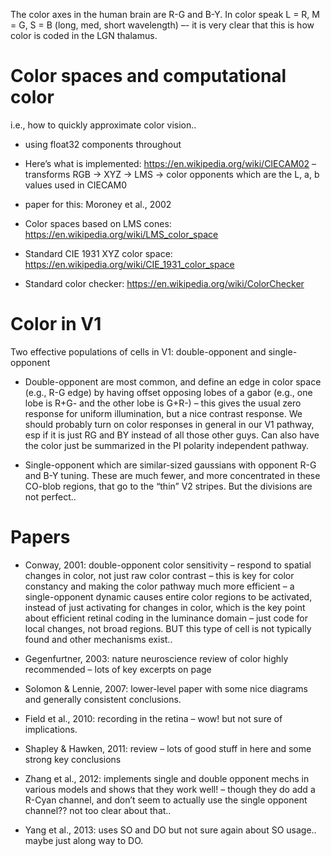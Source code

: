 The color axes in the human brain are R-G and B-Y. In color speak L = R, M = G, S = B (long, med, short wavelength) –- it is very clear that this is how color is coded in the LGN thalamus.

# Color spaces and computational color

i.e., how to quickly approximate color vision..

* using float32 components throughout

* Here’s what is implemented: https://en.wikipedia.org/wiki/CIECAM02 – transforms RGB -> XYZ -> LMS -> color opponents which are the L, a, b values used in CIECAM0

* paper for this: Moroney et al., 2002

* Color spaces based on LMS cones: https://en.wikipedia.org/wiki/LMS_color_space

* Standard CIE 1931 XYZ color space: https://en.wikipedia.org/wiki/CIE_1931_color_space

* Standard color checker: https://en.wikipedia.org/wiki/ColorChecker

# Color in V1

Two effective populations of cells in V1: double-opponent and single-opponent

* Double-opponent are most common, and define an edge in color space (e.g., R-G edge) by having offset opposing lobes of a gabor (e.g., one lobe is R+G- and the other lobe is G+R-) – this gives the usual zero response for uniform illumination, but a nice contrast response. We should probably turn on color responses in general in our V1 pathway, esp if it is just RG and BY instead of all those other guys. Can also have the color just be summarized in the PI polarity independent pathway.

* Single-opponent which are similar-sized gaussians with opponent R-G and B-Y tuning. These are much fewer, and more concentrated in these CO-blob regions, that go to the “thin” V2 stripes. But the divisions are not perfect..

# Papers

* Conway, 2001: double-opponent color sensitivity – respond to spatial changes in color, not just raw color contrast – this is key for color constancy and making the color pathway much more efficient – a single-opponent dynamic causes entire color regions to be activated, instead of just activating for changes in color, which is the key point about efficient retinal coding in the luminance domain – just code for local changes, not broad regions. BUT this type of cell is not typically found and other mechanisms exist..

* Gegenfurtner, 2003: nature neuroscience review of color highly recommended – lots of key excerpts on page

* Solomon & Lennie, 2007: lower-level paper with some nice diagrams and generally consistent conclusions.

* Field et al., 2010: recording in the retina – wow! but not sure of implications.

* Shapley & Hawken, 2011: review – lots of good stuff in here and some strong key conclusions

* Zhang et al., 2012: implements single and double opponent mechs in various models and shows that they work well! – though they do add a R-Cyan channel, and don’t seem to actually use the single opponent channel?? not too clear about that..

* Yang et al., 2013: uses SO and DO but not sure again about SO usage.. maybe just along way to DO.


